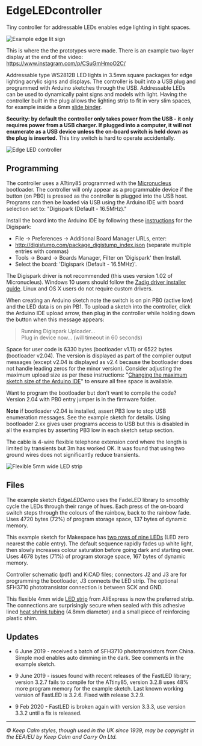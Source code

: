 # EdgeLEDcontroller

 Tiny controller for addressable LEDs enables edge lighting in tight spaces.

![Example edge lit sign](https://raw.githubusercontent.com/riosil/EdgeLEDcontroller/master/images/keep_calm_sign.jpg)

This is where the the prototypes were made. There is an example two-layer display at the end of the video: https://www.instagram.com/p/CSuGmHmoO2C/

Addressable type WS2812B LED lights in 3.5mm square packages for edge lighting acrylic signs and displays. The controller is built into a USB plug and programmed with Arduino sketches through the USB. Addressable LEDs can be used to dynamically paint signs and models with light. Having the controller built in the plug allows the lighting strip to fit in very slim spaces, for example inside a 6mm [slide binder](https://www.amazon.co.uk/gp/product/B00JPJA7QY).

**Security: by default the controller only takes power from the USB - it only requires power from a USB charger. If plugged into a computer, it will not enumerate as a USB device unless the on-board switch is held down as the plug is inserted.** This tiny switch is hard to operate accidentally.

![Edge LED controller](https://raw.githubusercontent.com/riosil/EdgeLEDcontroller/master/images/usb_board.jpg)

## Programming

The controller uses a ATtiny85 programmed with the [Micronucleus](https://github.com/micronucleus/micronucleus.git) bootloader. The controller will only appear as a programmable device if the button (on PB0) is pressed as the controller is plugged into the USB host. Programs can then be loaded via USB using the Arduino IDE with board selection set to: "Digispark (Default - 16.5MHz)."

Install the board into the Arduino IDE by following these [instructions](http://digistump.com/wiki/digispark/tutorials/connecting) for the Digispark:


* File → Preferences → Additional Board Manager URLs, enter:
* http://digistump.com/package_digistump_index.json (separate multiple entries with commas)
* Tools → Board → Boards Manager, Filter on 'Digispark' then Install.
* Select the board: 'Digispark (Default - 16.5MHz)'.

The Digispark driver is not recommended (this uses version 1.02 of Micronucleus). Windows 10 users should follow the [Zadig driver installer guide](https://github.com/micronucleus/micronucleus/tree/master/windows_driver_installer). Linux and OS X users do not require custom drivers.

When creating an Arduino sketch note the switch is on pin PB0 (active low) and the LED data is on pin PB1. To upload a sketch into the controller, click the Arduino IDE upload arrow, then plug in the controller while holding down the button when this message appears:

> Running Digispark Uploader...  
> Plug in device now... (will timeout in 60 seconds)

Space for user code is 6330 bytes (bootloader v1.11) or 6522 bytes (bootloader v2.04). The version is displayed as part of the compiler output messages (except v2.04 is displayed as v2.4 because the bootloader does not handle leading zeros for the minor version). Consider adjusting the maximum upload size as per these instructions: "[Changing the maximum sketch size of the Arduino IDE](https://gist.github.com/Ircama/22707e938e9c8f169d9fe187797a2a2c#user-content-changing-the-maximum-sketch-size-of-the-arduino-ide)" to ensure all free space is available.

Want to program the bootloader but don't want to compile the code? Version 2.04 with PB0 entry jumper is in the firmware folder.

**Note** if bootloader v2.04 is installed, assert PB3 low to stop USB enumeration messages. See the example sketch for details. Using bootloader 2.xx gives user programs access to USB but this is disabled in all the examples by asserting PB3 low in each sketch setup section.

The cable is 4-wire flexible telephone extension cord where the length is limited by transients but 3m has worked OK. It was found that using two ground wires does not significantly reduce transients.

![Flexible 5mm wide LED strip](https://raw.githubusercontent.com/riosil/EdgeLEDcontroller/master/images/led_flex_strip.jpg)

## Files

The example sketch *EdgeLEDDemo* uses the FadeLED library to smoothly cycle the LEDs through their range of hues. Each press of the on-board switch steps through the colours of the rainbow, back to the rainbow fade. Uses 4720 bytes (72%) of program storage space, 137 bytes of dynamic memory.

This example sketch for Makespace has [two rows of nine LEDs](https://raw.githubusercontent.com/riosil/EdgeLEDcontroller/master/images/sign_makespace.jpg) (LED zero nearest the cable entry). The default sequence rapidly fades up white light, then slowly increases colour saturation before going dark and starting over. Uses 4678 bytes (71%) of program storage space, 167 bytes of dynamic memory.

Controller schematic (pdf) and KiCAD files; connectors J2 and J3 are for programming the bootloader, J3 connects the LED strip. The optional SFH3710 phototransistor connection is between SCK and GND.

This flexible 4mm wide [LED strip](https://www.aliexpress.com/item/32889698964.html) from AliExpress is now the preferred strip. The connections are surprisingly secure when sealed with this adhesive lined [heat shrink tubing](https://www.aliexpress.com/item/32892500051.html) (4.8mm diameter) and a small piece of reinforcing plastic shim.

## Updates

* 6 June 2019 - received a batch of SFH3710 phototransistors from China. Simple mod enables auto dimming in the dark. See comments in the example sketch.

* 9 June 2019 - issues found with recent releases of the FastLED library; version 3.2.7 fails to compile for the ATtiny85, version 3.2.8 uses 48% more program memory for the example sketch. Last known working version of FastLED is 3.2.6. Fixed with release 3.2.9.

* 9 Feb 2020 - FastLED is broken again with version 3.3.3, use version 3.3.2 until a fix is released.

---
*© Keep Calm styles, though used in the UK since 1939, may be copyright in the EEA/EU by Keep Calm and Carry On Ltd.*
